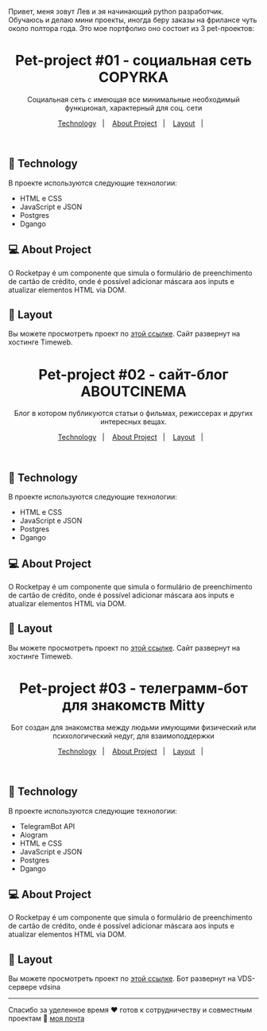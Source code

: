 Привет, меня зовут Лев и эя начинающий python разработчик. Обучаюсь и делаю мини проекты, иногда беру заказы на фрилансе чуть около полтора года. Это мое портфолио оно состоит из 3 pet-проектов:

<h1 align="center"> Pet-project #01 - социальная сеть COPYRKA

 </h1>

<p align="center">
Социальная сеть с имеющая все минимальные необходимый функционал, характерный для соц. сети
</p>

<p align="center">
  <a href="#-tecnologias">Technology</a>&nbsp;&nbsp;&nbsp;|&nbsp;&nbsp;&nbsp;
  <a href="#-projeto">About Project</a>&nbsp;&nbsp;&nbsp;|&nbsp;&nbsp;&nbsp;
  <a href="#-layout">Layout</a>&nbsp;&nbsp;&nbsp;|&nbsp;&nbsp;&nbsp;
</p>

<br>

## 🚀 Technology

В проекте используются следующие технологии:

- HTML e CSS
- JavaScript e JSON
- Postgres
- Dgango

## 💻 About Project

O Rocketpay é um componente que simula o formulário de preenchimento de cartão de crédito, onde é possível adicionar máscara aos inputs e atualizar elementos HTML via DOM.

## 🔖 Layout

Вы можете просмотреть проект по [этой ссылке](https://www.figma.com/file/gpqavL469k0pPUGOmAQEM9/Explorer-Lab-%2301/duplicate). Сайт развернут на хостинге Timeweb.


<h1 align="center"> Pet-project #02 - сайт-блог ABOUTCINEMA

 </h1>

<p align="center">
Блог в котором публикуются статьи о фильмах, режиссерах и других интересных вещах.
</p>

<p align="center">
  <a href="#-tecnologias">Technology</a>&nbsp;&nbsp;&nbsp;|&nbsp;&nbsp;&nbsp;
  <a href="#-projeto">About Project</a>&nbsp;&nbsp;&nbsp;|&nbsp;&nbsp;&nbsp;
  <a href="#-layout">Layout</a>&nbsp;&nbsp;&nbsp;|&nbsp;&nbsp;&nbsp;
</p>

<br>

## 🚀 Technology

В проекте используются следующие технологии:

- HTML e CSS
- JavaScript e JSON
- Postgres
- Dgango

## 💻 About Project

O Rocketpay é um componente que simula o formulário de preenchimento de cartão de crédito, onde é possível adicionar máscara aos inputs e atualizar elementos HTML via DOM.

## 🔖 Layout

Вы можете просмотреть проект по [этой ссылке](https://www.figma.com/file/gpqavL469k0pPUGOmAQEM9/Explorer-Lab-%2301/duplicate). Сайт развернут на хостинге Timeweb.


<h1 align="center"> Pet-project #03 - телеграмм-бот для знакомств Mitty

 </h1>

<p align="center">
Бот создан для знакомства между людьми имующими физический или психологический недуг, для взаимоподдержки
</p>

<p align="center">
  <a href="#-tecnologias">Technology</a>&nbsp;&nbsp;&nbsp;|&nbsp;&nbsp;&nbsp;
  <a href="#-projeto">About Project</a>&nbsp;&nbsp;&nbsp;|&nbsp;&nbsp;&nbsp;
  <a href="#-layout">Layout</a>&nbsp;&nbsp;&nbsp;|&nbsp;&nbsp;&nbsp;
</p>

<br>

## 🚀 Technology

В проекте используются следующие технологии:

- TelegramBot API
- Aiogram
- HTML e CSS
- JavaScript e JSON
- Postgres
- Dgango

## 💻 About Project

O Rocketpay é um componente que simula o formulário de preenchimento de cartão de crédito, onde é possível adicionar máscara aos inputs e atualizar elementos HTML via DOM.

## 🔖 Layout

Вы можете просмотреть проект по [этой ссылке](https://www.figma.com/file/gpqavL469k0pPUGOmAQEM9/Explorer-Lab-%2301/duplicate). Бот развернут на VDS-сервере vdsina



---

Спасибо за уделенное время ♥ готов к сотрудничеству и совместным проектам :wave: [моя почта](https://discord.gg/rocketseat)
